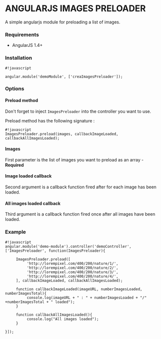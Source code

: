 # ANGULARJS IMAGES PRELOADER #

A simple angularjs module for preloading a list of images.

### Requirements ###

* AngularJS 1.4+

### Installation ###

```
#!javascript

angular.module('demoModule', ['creaImagesPreloader']);
```

### Options ###

#### Preload method ####
Don't forget to inject `ImagesPreloader` into the controller you want to use.

Preload method has the following signature :

```
#!javascript
ImagesPreloader.preload(images, callbackImageLoaded, callbackAllImagesLoaded);
```

#### Images ####
First parameter is the list of images you want to preload as an array - **Required**

#### Image loaded callback ####
Second argument is a callback function fired after for each image has been loaded.

#### All images loaded callback ####
Third argument is a callback function fired once after all images have been loaded.


### Example ###

```
#!javascript
angular.module('demo-module').controller('demoController', ['ImagesPreloader', function(ImagesPreloader){

     ImagesPreloader.preload([
          'http://lorempixel.com/400/200/nature/1/',
          'http://lorempixel.com/400/200/nature/2/',
          'http://lorempixel.com/400/200/nature/3/',
          'http://lorempixel.com/400/200/nature/4/',
     ], callbackImageLoaded, callbackAllImagesLoaded);

     function callbackImageLoaded(imageURL, numberImagesLoaded, numberImagesTotal){
          console.log(imageURL + " : " + numberImagesLoaded + "/" +numberImagesTotal + " loaded");
     }

     function callbackAllImagesLoaded(){
          console.log("All images loaded");
     }

}]);
```